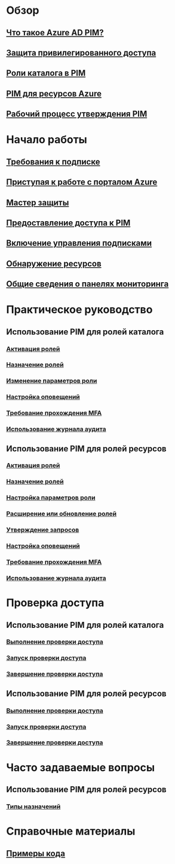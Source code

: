 # Обзор
## [Что такое Azure AD PIM?](pim-configure.md)
## [Защита привилегированного доступа](../users-groups-roles/directory-admin-roles-secure.md?toc=%2fazure%2factive-directory%2fprivileged-identity-management%2ftoc.json)
## [Роли каталога в PIM](pim-roles.md)
## [PIM для ресурсов Azure](azure-pim-resource-rbac.md)
## [Рабочий процесс утверждения PIM](azure-ad-pim-approval-workflow.md)

# Начало работы
## [Требования к подписке](subscription-requirements.md)
## [Приступая к работе с порталом Azure](pim-getting-started.md)
## [Мастер защиты](pim-security-wizard.md)
## [Предоставление доступа к PIM](pim-how-to-give-access-to-pim.md)
## [Включение управления подписками](pim-resource-roles-enable-subscription-management.md)
## [Обнаружение ресурсов](pim-resource-roles-discover-resources.md)
## [Общие сведения о панелях мониторинга](pim-resource-roles-overview-dashboards.md)

# Практическое руководство
## Использование PIM для ролей каталога
### [Активация ролей](pim-how-to-activate-role.md)
### [Назначение ролей](pim-how-to-add-role-to-user.md)
### [Изменение параметров роли](pim-how-to-change-default-settings.md)
### [Настройка оповещений](pim-how-to-configure-security-alerts.md)
### [Требование прохождения MFA](pim-how-to-require-mfa.md)
### [Использование журнала аудита](pim-how-to-use-audit-log.md)
## Использование PIM для ролей ресурсов
### [Активация ролей](pim-resource-roles-activate-your-roles.md)
### [Назначение ролей](pim-resource-roles-assign-roles.md)
### [Настройка параметров роли](pim-resource-roles-configure-role-settings.md)
### [Расширение или обновление ролей](pim-resource-roles-renew-extend.md)
### [Утверждение запросов](pim-resource-roles-approval-workflow.md)
### [Настройка оповещений](pim-resource-roles-configure-alerts.md)
### [Требование прохождения MFA](pim-resource-roles-require-mfa.md)
### [Использование журнала аудита](pim-resource-roles-use-the-audit-log.md)

# Проверка доступа
## Использование PIM для ролей каталога
### [Выполнение проверки доступа](pim-how-to-perform-security-review.md)
### [Запуск проверки доступа](pim-how-to-start-security-review.md)
### [Завершение проверки доступа](pim-how-to-complete-review.md)
## Использование PIM для ролей ресурсов
### [Выполнение проверки доступа](pim-resource-roles-perform-access-review.md)
### [Запуск проверки доступа](pim-resource-roles-start-access-review.md)
### [Завершение проверки доступа](pim-resource-roles-complete-access-review.md)

# Часто задаваемые вопросы
## Использование PIM для ролей ресурсов
### [Типы назначений](pim-resource-roles-eligible-visibility.md)

# Справочные материалы
## [Примеры кода](https://azure.microsoft.com/resources/samples/?service=active-directory)
